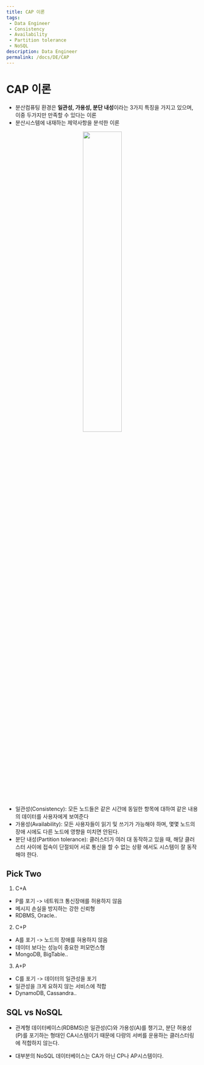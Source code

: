 ```yaml
---
title: CAP 이론
tags: 
 - Data Engineer
 - Consistency
 - Availability
 - Partition tolerance
 - NoSQL
description: Data Engineer
permalink: /docs/DE/CAP
---
```


# CAP 이론

- 분산컴퓨팅 환경은 **일관성, 가용성, 분단 내성**이라는 3가지 특징을 가지고 있으며, 이중 두가지만 만족할 수 있다는 이론
- 분산시스템에 내재하는 제약사항을 분석한 이론

<center><img src="https://miro.medium.com/max/1400/1*djklTxhAf1Jfu_moetZNeg.png" width="45%"></center>

- 일관성(Consistency): 모든 노드들은 같은 시간에 동일한 항목에 대하여 같은 내용의 데이터를 사용자에게 보여준다
- 가용성(Availability): 모든 사용자들이 읽기 및 쓰기가 가능해야 하며, 몇몇 노드의 장애 시에도 다른 노드에 영향을 미치면 안된다.
- 분단 내성(Partition tolerance): 클러스터가 여러 대 동작하고 있을 때, 해당 클러스터 사이에 접속이 단절되어 서로 통신을 할 수 없는 상황
에서도 시스템이 잘 동작해야 한다.

## Pick Two

1. C+A
- P를 포기 -> 네트워크 통신장애를 허용하지 않음
- 메시지 손실을 방지하는 강한 신뢰형
- RDBMS, Oracle..

2. C+P
- A를 포기 -> 노드의 장애를 혀용하지 않음
- 데이터 보다는 성능이 중요한 퍼모먼스형
- MongoDB, BigTable..

3. A+P
- C를 포기 -> 데이터의 일관성을 포기
- 일관성을 크게 요하지 않는 서비스에 적합
- DynamoDB, Cassandra.. 


## SQL vs NoSQL

- 관계형 데이터베이스(RDBMS)은 일관성(C)와 가용성(A)를 챙기고, 분단 허용성(P)를 포기하는 형태인 CA시스템이기 때문에 다량의 서버를 운용하는 클러스터링에 적합하지 않는다.

- 대부분의 NoSQL 데이터베이스는 CA가 아닌 CP나 AP시스템이다.
